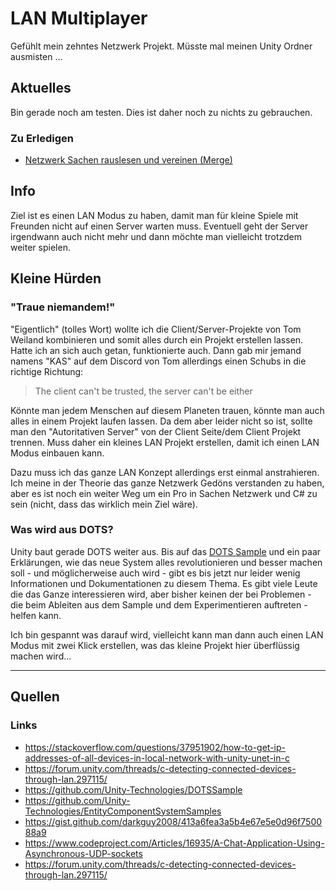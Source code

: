 # LAN Multiplayer
Gefühlt mein zehntes Netzwerk Projekt. Müsste mal meinen Unity Ordner ausmisten ...

## Aktuelles

Bin gerade noch am testen. Dies ist daher noch zu nichts zu gebrauchen.

### Zu Erledigen
* [Netzwerk Sachen rauslesen und vereinen (Merge)](https://github.com/LukasKurthRocks/Unity-Network-Client-V1)

## Info
Ziel ist es einen LAN Modus zu haben, damit man für kleine Spiele mit Freunden nicht auf
einen Server warten muss. Eventuell geht der Server irgendwann auch nicht mehr und dann
möchte man vielleicht trotzdem weiter spielen.

## Kleine Hürden

### "Traue niemandem!"
"Eigentlich" (tolles Wort) wollte ich die Client/Server-Projekte von Tom Weiland kombinieren
und somit alles durch ein Projekt erstellen lassen. Hatte ich an sich auch getan, funktionierte auch.
Dann gab mir jemand namens "KAS" auf dem Discord von Tom allerdings einen Schubs in die richtige
Richtung:

> The client can't be trusted, the server can't be either

Könnte man jedem Menschen auf diesem Planeten trauen, könnte man auch alles in einem Projekt
laufen lassen. Da dem aber leider nicht so ist, sollte man den "Autoritativen Server" von der
Client Seite/dem Client Projekt trennen. Muss daher ein kleines LAN Projekt erstellen, damit
ich einen LAN Modus einbauen kann.

Dazu muss ich das ganze LAN Konzept allerdings erst einmal anstrahieren. Ich meine in der Theorie
das ganze Netzwerk Gedöns verstanden zu haben, aber es ist noch ein weiter Weg um ein
Pro in Sachen Netzwerk und C# zu sein (nicht, dass das wirklich mein Ziel wäre).

### Was wird aus DOTS?
Unity baut gerade DOTS weiter aus. Bis auf das [DOTS Sample](https://github.com/Unity-Technologies/DOTSSample)
und ein paar Erklärungen, wie das neue System alles revolutionieren und besser machen soll - und möglicherweise auch wird -
gibt es bis jetzt nur leider wenig Informationen und Dokumentationen zu diesem Thema. Es gibt viele Leute die das
Ganze interessieren wird, aber bisher keinen der bei Problemen - die beim Ableiten aus dem Sample und dem Experimentieren
auftreten - helfen kann.

Ich bin gespannt was darauf wird, vielleicht kann man dann auch einen LAN Modus mit zwei Klick erstellen, was das kleine
Projekt hier überflüssig machen wird...

___
## Quellen
### Links
* https://stackoverflow.com/questions/37951902/how-to-get-ip-addresses-of-all-devices-in-local-network-with-unity-unet-in-c
* https://forum.unity.com/threads/c-detecting-connected-devices-through-lan.297115/
* https://github.com/Unity-Technologies/DOTSSample
* https://github.com/Unity-Technologies/EntityComponentSystemSamples
* https://gist.github.com/darkguy2008/413a6fea3a5b4e67e5e0d96f750088a9
* https://www.codeproject.com/Articles/16935/A-Chat-Application-Using-Asynchronous-UDP-sockets
* https://forum.unity.com/threads/c-detecting-connected-devices-through-lan.297115/
